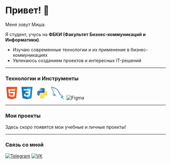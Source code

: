 # Привет! 👋

Меня зовут Миша.

Я студент, учусь на **ФБКИ (Факультет Бизнес-коммуникаций и Информатики)**.

*   Изучаю современные технологии и их применение в бизнес-коммуникациях
*   Увлекаюсь созданием проектов и интересных IT-решений

---

### Технологии и Инструменты

<img src="https://raw.githubusercontent.com/devicons/devicon/master/icons/html5/html5-original.svg" title="HTML5" alt="HTML5" width="40" height="40"/>&nbsp;
<img src="https://raw.githubusercontent.com/devicons/devicon/master/icons/css3/css3-original.svg" title="CSS3" alt="CSS3" width="40" height="40"/>&nbsp;
<img src="https://raw.githubusercontent.com/devicons/devicon/master/icons/python/python-original.svg" title="Python" alt="Python" width="40" height="40"/>&nbsp;
<img src="https://raw.githubusercontent.com/devicons/devicon/master/icons/mysql/mysql-original.svg" title="SQL" alt="SQL" width="40" height="40"/>&nbsp;
<img src="https://www.vectorlogo.zone/logos/figma/figma-icon.svg" title="Figma" alt="Figma" width="40" height="40"/>&nbsp;

---

### Мои проекты

Здесь скоро появятся мои учебные и личные проекты!

---

### Связь со мной

[<img src="https://upload.wikimedia.org/wikipedia/commons/8/82/Telegram_logo.svg" alt="Telegram" width="30" height="30">](ваша_ссылка_telegram)
[<img src="https://upload.wikimedia.org/wikipedia/commons/2/21/VK.com-logo.svg" alt="VK" width="30" height="30">](ваша_ссылка_vk)
